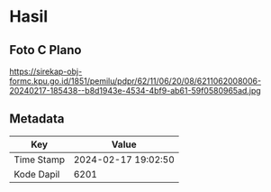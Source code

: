 # Hasil

## Foto C Plano

https://sirekap-obj-formc.kpu.go.id/1851/pemilu/pdpr/62/11/06/20/08/6211062008006-20240217-185438--b8d1943e-4534-4bf9-ab61-59f0580965ad.jpg


## Metadata

| Key        | Value               |
| ---------- | ------------------- |
| Time Stamp | 2024-02-17 19:02:50 |
| Kode Dapil | 6201                |



